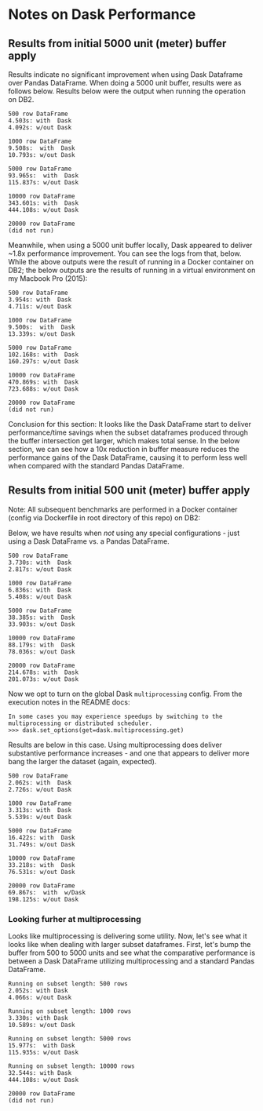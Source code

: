 # Notes on Dask Performance

## Results from initial 5000 unit (meter) buffer apply
Results indicate no significant improvement when using Dask Dataframe over Pandas DataFrame. When doing a 5000 unit buffer, results were as follows below. Results below were the output when running the operation on DB2.
```
500 row DataFrame
4.503s: with  Dask
4.092s: w/out Dask

1000 row DataFrame
9.508s:  with  Dask
10.793s: w/out Dask

5000 row DataFrame
93.965s:  with  Dask
115.837s: w/out Dask

10000 row DataFrame
343.601s: with  Dask
444.108s: w/out Dask

20000 row DataFrame
(did not run)
```

Meanwhile, when using a 5000 unit buffer locally, Dask appeared to deliver ~1.8x performance improvement. You can see the logs from that, below. While the above outputs were the result of running in a Docker container on DB2; the below outputs are the results of running in a virtual environment on my Macbook Pro (2015):
```
500 row DataFrame
3.954s: with  Dask
4.711s: w/out Dask

1000 row DataFrame
9.500s:  with  Dask
13.339s: w/out Dask

5000 row DataFrame
102.168s: with  Dask
160.297s: w/out Dask

10000 row DataFrame
470.869s: with  Dask
723.688s: w/out Dask

20000 row DataFrame
(did not run)
```

Conclusion for this section: It looks like the Dask DataFrame start to deliver performance/time savings when the subset dataframes produced through the buffer intersection get larger, which makes total sense. In the below section, we can see how a 10x reduction in buffer measure reduces the performance gains of the Dask DataFrame, causing it to perform less well when compared with the standard Pandas DataFrame.

## Results from initial 500 unit (meter) buffer apply
Note: All subsequent benchmarks are performed in a Docker container (config via Dockerfile in root directory of this repo) on DB2:

Below, we have results when *not* using any special configurations - just using a Dask DataFrame vs. a Pandas DataFrame.
```
500 row DataFrame
3.730s: with  Dask
2.817s: w/out Dask

1000 row DataFrame
6.836s: with  Dask
5.408s: w/out Dask

5000 row DataFrame
38.385s: with  Dask
33.903s: w/out Dask

10000 row DataFrame
88.179s: with  Dask
78.036s: w/out Dask

20000 row DataFrame
214.678s: with  Dask
201.073s: w/out Dask
```

Now we opt to turn on the global Dask `multiprocessing` config. From the execution notes in the README docs:
```
In some cases you may experience speedups by switching to the multiprocessing or distributed scheduler.
>>> dask.set_options(get=dask.multiprocessing.get)
```

Results are below in this case. Using multiprocessing does deliver substantive performance increases - and one that appears to deliver more bang the larger the dataset (again, expected).
```
500 row DataFrame
2.062s: with  Dask
2.726s: w/out Dask

1000 row DataFrame
3.313s: with  Dask
5.539s: w/out Dask

5000 row DataFrame
16.422s: with  Dask
31.749s: w/out Dask

10000 row DataFrame
33.218s: with  Dask
76.531s: w/out Dask

20000 row DataFrame
69.867s:  with  w/Dask
198.125s: w/out Dask
```

### Looking furher at multiprocessing
Looks like multiprocessing is delivering some utility. Now, let's see what it looks like when dealing with larger subset dataframes. First, let's bump the buffer from 500 to 5000 units and see what the comparative performance is between a Dask DataFrame utilizing multiprocessing and a standard Pandas DataFrame.
```
Running on subset length: 500 rows
2.052s: with Dask
4.066s: w/out Dask

Running on subset length: 1000 rows
3.330s: with Dask
10.589s: w/out Dask

Running on subset length: 5000 rows
15.977s:  with Dask
115.935s: w/out Dask

Running on subset length: 10000 rows
32.544s: with Dask
444.108s: w/out Dask

20000 row DataFrame
(did not run)
```
